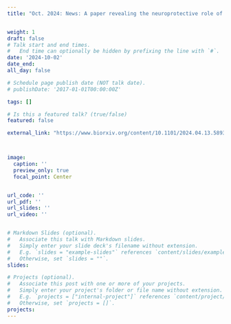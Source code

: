```yaml
---
title: "Oct. 2024: News: A paper revealing the neuroprotective role of microglia during the acute phase of a single spinal cord axon injury, achieved through a novel form of neuron-glia interaction, has been accepted by Nature Communications. Congratulations on the excellent collaboration and hard work of Wanjie, Yingzhu, and Yujun! We will celebrate more achievements based on your collaboration in the coming years." 


weight: 1
draft: false
# Talk start and end times.
#   End time can optionally be hidden by prefixing the line with `#`.
date: '2024-10-02'
date_end: 
all_day: false

# Schedule page publish date (NOT talk date).
# publishDate: '2017-01-01T00:00:00Z'

tags: []

# Is this a featured talk? (true/false)
featured: false

external_link: "https://www.biorxiv.org/content/10.1101/2024.04.13.589343v1"



image:
  caption: ''
  preview_only: true
  focal_point: Center


url_code: ''
url_pdf: ''
url_slides: ''
url_video: ''


# Markdown Slides (optional).
#   Associate this talk with Markdown slides.
#   Simply enter your slide deck's filename without extension.
#   E.g. `slides = "example-slides"` references `content/slides/example-slides.md`.
#   Otherwise, set `slides = ""`.
slides:

# Projects (optional).
#   Associate this post with one or more of your projects.
#   Simply enter your project's folder or file name without extension.
#   E.g. `projects = ["internal-project"]` references `content/project/deep-learning/index.md`.
#   Otherwise, set `projects = []`.
projects:
---
```


